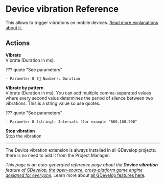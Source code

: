 # Device vibration Reference

This allows to trigger vibrations on mobile devices. [Read more explanations about it.](/gdevelop5/all-features/device-vibration)

## Actions

**Vibrate**  
Vibrate (Duration in ms).

??? quote "See parameters"

    - Parameter 0 (🔢 Number): Duration

**Vibrate by pattern**  
Vibrate (Duration in ms). You can add multiple comma-separated values where every second value determines the period of silence between two vibrations. This is a string value so use quotes.

??? quote "See parameters"

    - Parameter 0 (string): Intervals (for example "500,100,200"

**Stop vibration**  
Stop the vibration





---

The Device vibration extension is always installed in all GDevelop projects: there is no need to add it from the Project Manager.

*This page is an auto-generated reference page about the **Device vibration** feature of [GDevelop, the open-source, cross-platform game engine designed for everyone](https://gdevelop.io/).* Learn more about [all GDevelop features here](/gdevelop5/all-features).
